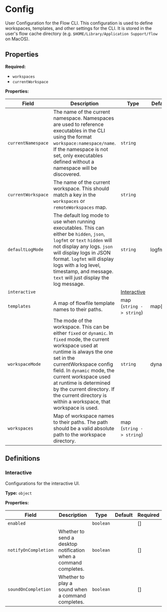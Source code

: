 [comment]: # (Documentation autogenerated by docsgen. Do not edit directly.)

# Config

User Configuration for the Flow CLI.
This configuration is used to define workspaces, templates, and other settings for the CLI.
It is stored in the user's flow cache directory (e.g. `$HOME/Library/Application Support/flow` on MacOS).


## Properties

**Required:**
- `workspaces`
- `currentWorkspace`

**Properties:**

| Field | Description | Type | Default | Required |
| ----- | ----------- | ---- | ------- | -------- |
| `currentNamespace` | The name of the current namespace.  Namespaces are used to reference executables in the CLI using the format `workspace:namespace/name`. If the namespace is not set, only executables defined without a namespace will be discovered.  | `string` |  | [] |
| `currentWorkspace` | The name of the current workspace. This should match a key in the `workspaces` or `remoteWorkspaces` map. | `string` |  | [] |
| `defaultLogMode` | The default log mode to use when running executables. This can either be `hidden`, `json`, `logfmt` or `text`  `hidden` will not display any logs. `json` will display logs in JSON format. `logfmt` will display logs with a log level, timestamp, and message. `text` will just display the log message.  | `string` | logfmt | [] |
| `interactive` |  | [Interactive](#Interactive) | <no value> | [] |
| `templates` | A map of flowfile template names to their paths. | map (`string -> string`) | map[] | [] |
| `workspaceMode` | The mode of the workspace. This can be either `fixed` or `dynamic`. In `fixed` mode, the current workspace used at runtime is always the one set in the currentWorkspace config field. In `dynamic` mode, the current workspace used at runtime is determined by the current directory. If the current directory is within a workspace, that workspace is used.  | `string` | dynamic | [] |
| `workspaces` | Map of workspace names to their paths. The path should be a valid absolute path to the workspace directory.  | map (`string -> string`) | <no value> | [] |


## Definitions

### Interactive

Configurations for the interactive UI.

**Type:** `object`



**Properties:**

| Field | Description | Type | Default | Required |
| ----- | ----------- | ---- | ------- | -------- |
| `enabled` |  | `boolean` | <no value> | [] |
| `notifyOnCompletion` | Whether to send a desktop notification when a command completes. | `boolean` | <no value> | [] |
| `soundOnCompletion` | Whether to play a sound when a command completes. | `boolean` | <no value> | [] |


